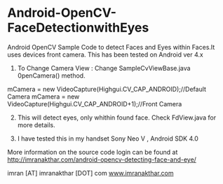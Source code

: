 Android-OpenCV-FaceDetectionwithEyes
====================================

Android OpenCV Sample Code to detect Faces and Eyes within Faces.It uses devices front camera. This has been tested on Android ver 4.x
1. To Change Camera View : Change SampleCvViewBase.java 0penCamera() method. 

mCamera = new VideoCapture(Highgui.CV_CAP_ANDROID);//Default Camera 
mCamera = new VideoCapture(Highgui.CV_CAP_ANDROID+1);//Front Camera

2. This will detect eyes, only whithin found face. Check FdView.java for more details.

3. I have tested this in my handset Sony Neo V , Android SDK 4.0

More information on the source code login can be found at http://imranakthar.com/android-opencv-detecting-face-and-eye/ 

imran [AT] imranakthar [DOT] com
www.imranakthar.com






